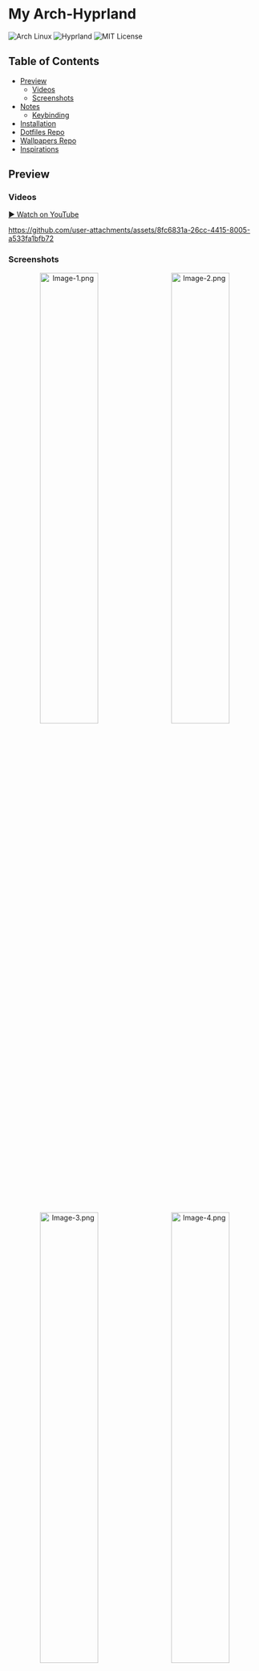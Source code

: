 # My Arch-Hyprland
![Arch Linux](https://img.shields.io/badge/Arch-Linux-1793D1?logo=arch-linux&logoColor=white)
![Hyprland](https://img.shields.io/badge/Hyprland-WM-000000?logo=wayland&logoColor=white)
![MIT License](https://img.shields.io/badge/License-MIT-yellow.svg)

## Table of Contents
- [Preview](#preview)
    - [Videos](#videos)
    - [Screenshots](#screenshots)
- [Notes](#notes)
    - [Keybinding](#keybinding)
- [Installation](#installation)
- [Dotfiles Repo](#dotfiles-repo)
- [Wallpapers Repo](#wallpapers-repo)
- [Inspirations](#inspirations)

## Preview
### Videos
[▶️ Watch on YouTube](https://youtu.be/j_eCc8s1v3M)

<https://github.com/user-attachments/assets/8fc6831a-26cc-4415-8005-a533fa1bfb72>

### Screenshots
<p align="center">
    <img src="https://github.com/user-attachments/assets/a004c50a-4001-4596-a48e-97ecc9997843" alt="Image-1.png" width="48%"/>
    <img width="12"/>
    <img src="https://github.com/user-attachments/assets/5d59431c-de0c-487d-bc1a-ea4b2828787a" alt="Image-2.png" width="48%"/>
    <img src="https://github.com/user-attachments/assets/b2b0674f-4709-40d3-bfbe-9c5c5660bf3b" alt="Image-3.png" width="48%"/>
    <img width="12"/>
    <img src="https://github.com/user-attachments/assets/c55950ed-8e7b-4e10-bde3-dd445fbc388b" alt="Image-4.png" width="48%"/>
</p>

## Notes
> [!IMPORTANT]
> `This script automates the installation and setup of my Arch Hyprland environment.`
> - If you want to try it, you should use a minimal profile and backup your system beforehand.

> [!NOTE]
> This script does not include package uninstallation, as some packages may already exist on your system by default. Creating an uninstallation script could potentially affect your current setup.

### Keybinding
`SUPER + H` (Windows + H) to open keybinding hints.

## Installation
Use this script to install Hyprland on an Arch-based system:
```
git clone --depth=1 https://github.com/ViegPhunt/Arch-Hyprland.git
cd ~/Arch-Hyprland
chmod +x install.sh
./install.sh
```

## Dotfiles Repo
This repo contains all my dotfiles: [`Dotfiles`](https://github.com/ViegPhunt/Dotfiles).

## Wallpapers Repo
You can find my wallpaper collection in: [`Wallpaper-Collection`](https://github.com/ViegPhunt/Wallpaper-Collection).

## Inspirations
I drew inspiration from the following projects and communities:

- https://www.reddit.com/r/unixporn/
- https://github.com/JaKooLit/Hyprland-Dots
- https://github.com/Hyde-project/hyde
- https://github.com/mylinuxforwork/dotfiles

and more...

## Feedback
If you find this repo useful or have any suggestions, feel free to open an issue or submit a pull request. Happy ricing! 🍚
